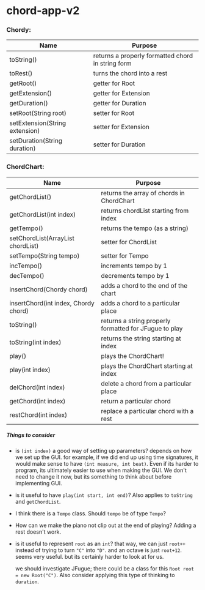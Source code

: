 # chord-app-v2

### Chordy:

Name | Purpose
 --- | --- 
toString() | returns a properly formatted chord in string form
toRest() | turns the chord into a rest
getRoot() | getter for Root
getExtension() | getter for Extension
getDuration() | getter for Duration
setRoot(String root) | setter for Root
setExtension(String extension) | setter for Extension
setDuration(String duration) | setter for Duration

### ChordChart:

Name | Purpose
 --- | --- 
getChordList() | returns the array of chords in ChordChart
getChordList(int index) | returns chordList starting from index
getTempo() | returns the tempo (as a string)
setChordList(ArrayList<Chordy> chordList) | setter for ChordList
setTempo(String tempo) | setter for Tempo
incTempo() | increments tempo by 1
decTempo() | decrements tempo by 1
insertChord(Chordy chord) | adds a chord to the end of the chart
insertChord(int index, Chordy chord) | adds a chord to a particular place
toString() | returns a string properly formatted for JFugue to play
toString(int index) | returns the string starting at index
play() | plays the ChordChart!
play(int index) | plays the ChordChart starting at index
delChord(int index) | delete a chord from a particular place
getChord(int index) | return a particular chord
restChord(int index) | replace a particular chord with a rest

##### Things to consider
 - is `(int index)` a good way of setting up parameters?
   depends on how we set up the GUI. for example, if we did end up using time signatures,
   it would make sense to have `(int measure, int beat)`.
   Even if its harder to program, its ultimately easier to use when making the GUI.
   We don't need to change it now, but its something to think about before implementing GUI.
 - is it useful to have `play(int start, int end)`?  Also applies to `toString` and `getChordList`.
 - I think there is a `Tempo` class.  Should `tempo` be of type `Tempo`?
 - How can we make the piano not clip out at the end of playing? Adding a rest doesn't work.
 - is it useful to represent `root` as an `int`?
   that way, we can just `root++` instead of trying to turn `"C"` into `"D"`.
   and an octave is just `root+12`. seems very useful. but its certainly harder to look at for us.
   
   we should investigate JFugue; there could be a class for this `Root root = new Root("C")`.
   Also consider applying this type of thinking to `duration`.
